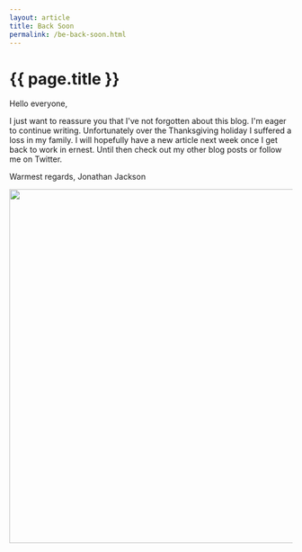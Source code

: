 ```yaml
---
layout: article
title: Back Soon
permalink: /be-back-soon.html
---
```


# {{ page.title }}

Hello everyone,

I just want to reassure you that I've not forgotten about this blog.  I'm eager to continue writing.  Unfortunately over the Thanksgiving holiday I suffered a loss in my family.  I will hopefully have a new article next week once I get back to work in ernest.  Until then check out my other blog posts or follow me on Twitter.

Warmest regards,
Jonathan Jackson

<img src="http://www.jonathan-jackson.net/assets/be_back_soon.png" width="630"/>